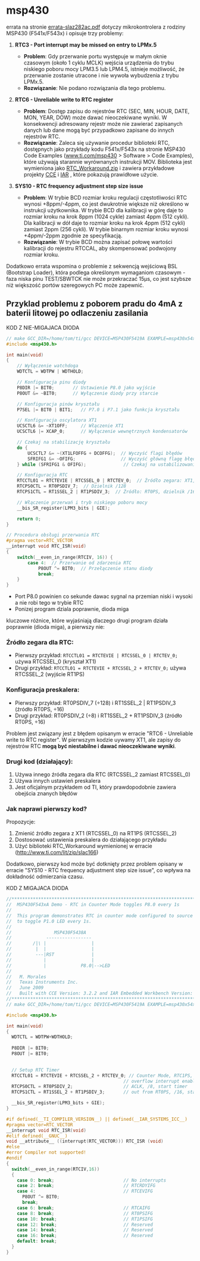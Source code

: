 # msp430

errata na stronie [errata-slaz282ac.pdf](https://github.com/dialogedge/msp430/blob/main/errata-slaz282ac.pdf)
dotyczy mikrokontrolera z rodziny MSP430 (F541x/F543x) i opisuje trzy problemy:


1. **RTC3 - Port interrupt may be missed on entry to LPMx.5**
   - **Problem**: Gdy przerwanie portu występuje w małym oknie czasowym (około 1 cyklu MCLK) wejścia urządzenia do trybu niskiego poboru mocy LPM3.5 lub LPM4.5, istnieje możliwość, że przerwanie zostanie utracone i nie wywoła wybudzenia z trybu LPMx.5.
   - **Rozwiązanie**: Nie podano rozwiązania dla tego problemu.

2. **RTC6 - Unreliable write to RTC register**
   - **Problem**: Dostęp zapisu do rejestrów RTC (SEC, MIN, HOUR, DATE, MON, YEAR, DOW) może dawać nieoczekiwane wyniki. W konsekwencji adresowany rejestr może nie zawierać zapisanych danych lub dane mogą być przypadkowo zapisane do innych rejestrów RTC.
   - **Rozwiązanie**: Zaleca się używanie procedur biblioteki RTC, dostępnych jako przykłady kodu F541x/F543x na stronie MSP430 Code Examples (www.ti.com/msp430 > Software > Code Examples), które używają starannie wyrównanych instrukcji MOV. Biblioteka jest wymieniona jako [RTC_Workaround.zip](http://www.ti.com/lit/zip/slac166) i zawiera przykładowe projekty [CCE](RTC_Workaround_CCS) i [IAR](RTC_Workaround_IAR) , które pokazują prawidłowe użycie.

3. **SYS10 - RTC frequency adjustment step size issue**
   - **Problem**: W trybie BCD rozmiar kroku regulacji częstotliwości RTC wynosi +8ppm/-4ppm, co jest dwukrotnie większe niż określono w instrukcji użytkownika. W trybie BCD dla kalibracji w górę daje to rozmiar kroku na krok 8ppm (1024 cykle) zamiast 4ppm (512 cykli). Dla kalibracji w dół daje to rozmiar kroku na krok 4ppm (512 cykli) zamiast 2ppm (256 cykli). W trybie binarnym rozmiar kroku wynosi +4ppm/-2ppm zgodnie ze specyfikacją.
   - **Rozwiązanie**: W trybie BCD można zapisać połowę wartości kalibracji do rejestru RTCCAL, aby skompensować podwojony rozmiar kroku.

Dodatkowo errata wspomina o problemie z sekwencją wejściową BSL (Bootstrap Loader), która podlega określonym wymaganiom czasowym - faza niska pinu TEST/SBWTCK nie może przekraczać 15μs, co jest szybsze niż większość portów szeregowych PC może zapewnić.

## Przyklad problemu z poborem pradu do 4mA z baterii litowej po odlaczeniu zasilania



  
KOD Z NIE-MIGAJACA DIODA
```c
// make GCC_DIR=/home/tom/ti/gcc DEVICE=MSP430F5419A EXAMPLE=msp430x54xA_RTC_03
#include <msp430.h>

int main(void)
{
    // Wyłączenie watchdoga
    WDTCTL = WDTPW | WDTHOLD;

    // Konfiguracja pinu diody
    P8DIR |= BIT0;       // Ustawienie P8.0 jako wyjście
    P8OUT &= ~BIT0;      // Wyłączenie diody przy starcie

    // Konfiguracja pinów kryształu
    P7SEL |= BIT0 | BIT1;   // P7.0 i P7.1 jako funkcja kryształu 

    // Konfiguracja oscylatora XT1
    UCSCTL6 &= ~XT1OFF;     // Włączenie XT1
    UCSCTL6 |= XCAP_0;      // Wyłączenie wewnętrznych kondensatorów

    // Czekaj na stabilizację kryształu
    do {
        UCSCTL7 &= ~(XT1LFOFFG + DCOFFG);  // Wyczyść flagi błędów
        SFRIFG1 &= ~OFIFG;                 // Wyczyść główną flagę błędu oscylatora
    } while (SFRIFG1 & OFIFG);              // Czekaj na ustabilizowanie się oscylatora

    // Konfiguracja RTC
    RTCCTL01 = RTCTEVIE | RTCSSEL_0 | RTCTEV_0;  // Źródło zegara: XT1, przerwanie co sekundę
    RTCPS0CTL = RT0PSDIV_7;  // Dzielnik /128
    RTCPS1CTL = RT1SSEL_2 | RT1PSDIV_3;  // Źródło: RT0PS, dzielnik /16

    // Włączenie przerwań i tryb niskiego poboru mocy
    __bis_SR_register(LPM3_bits | GIE);

    return 0;
}

// Procedura obsługi przerwania RTC
#pragma vector=RTC_VECTOR
__interrupt void RTC_ISR(void)
{
    switch(__even_in_range(RTCIV, 16)) {
        case 4:  // Przerwanie od zdarzenia RTC
            P8OUT ^= BIT0;  // Przełączenie stanu diody
            break;
    }
}

```

+ Port P8.0 powinien co sekunde dawac sygnal na przemian niski i wysoki a nie robi tego w trybie RTC
+ Ponizej program dziala poprawnie, dioda miga

kluczowe różnice, które wyjaśniają dlaczego drugi program działa poprawnie (dioda miga), a pierwszy nie:

### Źródło zegara dla RTC:
- Pierwszy przykład: `RTCCTL01 = RTCTEVIE | RTCSSEL_0 | RTCTEV_0;` używa RTCSSEL_0 (kryształ XT1)
- Drugi przykład: `RTCCTL01 = RTCTEVIE + RTCSSEL_2 + RTCTEV_0;` używa RTCSSEL_2 (wyjście RT1PS)

### Konfiguracja preskalera:
- Pierwszy przykład: RT0PSDIV_7 (÷128) i RT1SSEL_2 | RT1PSDIV_3 (źródło RT0PS, ÷16)
- Drugi przykład: RT0PSDIV_2 (÷8) i RT1SSEL_2 + RT1PSDIV_3 (źródło RT0PS, ÷16)

Problem jest związany jest z błędem opisanym w erracie "RTC6 - Unreliable write to RTC register". 
W pierwszym kodzie uywamy XT1, ale zapisy do rejestrów RTC **mogą być niestabilne i dawać nieoczekiwane wyniki**. 

### Drugi kod (działający):
1. Używa innego źródła zegara dla RTC (RTCSSEL_2 zamiast RTCSSEL_0)
2. Używa innych ustawień preskalera
3. Jest oficjalnym przykładem od TI, który prawdopodobnie zawiera obejścia znanych błędów

### Jak naprawi pierwszy kod?
Propozycje:
1. Zmienić źródło zegara z XT1 (RTCSSEL_0) na RT1PS (RTCSSEL_2)
2. Dostosować ustawienia preskalera do działającego przykładu
3. Użyć biblioteki RTC_Workaround wymienionej w erracie (http://www.ti.com/lit/zip/slac166)

Dodatkowo, pierwszy kod może być dotknięty przez problem opisany w erracie "SYS10 - RTC frequency adjustment step size issue", co wpływa na dokładność odmierzania czasu.

KOD Z MIGAJACA DIODA  
```c
//******************************************************************************
//  MSP430F543xA Demo - RTC in Counter Mode toggles P8.0 every 1s
//
//  This program demonstrates RTC in counter mode configured to source from ACLK
//  to toggle P1.0 LED every 1s.
//
//                MSP430F5438A
//             -----------------
//        /|\ |                 |
//         |  |                 |
//         ---|RST              |
//            |                 |
//            |             P8.0|-->LED
//
//   M. Morales
//   Texas Instruments Inc.
//   June 2009
//   Built with CCE Version: 3.2.2 and IAR Embedded Workbench Version: 4.11B
//******************************************************************************
// make GCC_DIR=/home/tom/ti/gcc DEVICE=MSP430F5419A EXAMPLE=msp430x54xA_RTC_01

#include <msp430.h>

int main(void)
{
  WDTCTL = WDTPW+WDTHOLD;
  
  P8DIR |= BIT0;
  P8OUT |= BIT0;
  

  // Setup RTC Timer
  RTCCTL01 = RTCTEVIE + RTCSSEL_2 + RTCTEV_0; // Counter Mode, RTC1PS, 8-bit ovf
                                            // overflow interrupt enable
  RTCPS0CTL = RT0PSDIV_2;                   // ACLK, /8, start timer
  RTCPS1CTL = RT1SSEL_2 + RT1PSDIV_3;       // out from RT0PS, /16, start timer

  __bis_SR_register(LPM3_bits + GIE);
}

#if defined(__TI_COMPILER_VERSION__) || defined(__IAR_SYSTEMS_ICC__)
#pragma vector=RTC_VECTOR
__interrupt void RTC_ISR(void)
#elif defined(__GNUC__)
void __attribute__ ((interrupt(RTC_VECTOR))) RTC_ISR (void)
#else
#error Compiler not supported!
#endif
{
  switch(__even_in_range(RTCIV,16))
  {
    case 0: break;                          // No interrupts
    case 2: break;                          // RTCRDYIFG
    case 4:                                 // RTCEVIFG
      P8OUT ^= BIT0;
      break;
    case 6: break;                          // RTCAIFG
    case 8: break;                          // RT0PSIFG
    case 10: break;                         // RT1PSIFG
    case 12: break;                         // Reserved
    case 14: break;                         // Reserved
    case 16: break;                         // Reserved
    default: break;
  }
}
```

